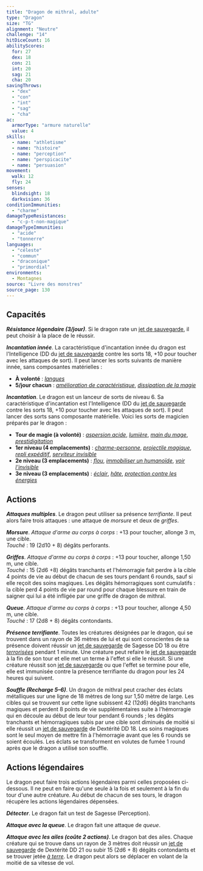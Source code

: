 ```yaml
---
title: "Dragon de mithral, adulte"
type: "Dragon"
size: "TG"
alignment: "Neutre"
challenge: "14"
hitDiceCount: 16
abilityScores:
  for: 27
  dex: 18
  con: 21
  int: 20
  sag: 21
  cha: 20
savingThrows:
  - "dex"
  - "con"
  - "int"
  - "sag"
  - "cha"
ac:
  armorType: "armure naturelle"
  value: 4
skills:
  - name: "athletisme"
  - name: "histoire"
  - name: "perception"
  - name: "perspicacite"
  - name: "persuasion"
movement:
  walk: 12
  fly: 24
senses:
  blindsight: 18
  darkvision: 36
conditionImmunities:
  - "charme"
damageTypeResistances:
  - "c-p-t-non-magique"
damageTypeImmunities:
  - "acide"
  - "tonnerre"
languages:
  - "céleste"
  - "commun"
  - "draconique"
  - "primordial"
environments:
  - Montagnes
source: "Livre des monstres"
source_page: 130
---
```

## Capacités
_**Résistance légendaire (3/jour)**_. Si le dragon rate un [jet de sauvegarde](/utiliser-les-caracteristiques/#jets-de-sauvegarde), il peut choisir à la place de le réussir.

_**Incantation innée**_. La caractéristique d'incantation innée du dragon est l'Intelligence (DD du [jet de sauvegarde](/utiliser-les-caracteristiques/#jets-de-sauvegarde) contre les sorts 18, +10 pour toucher avec les attaques de sort). Il peut lancer les sorts suivants de manière innée, sans composantes matérielles :
* **À volonté** : [_langues_](/grimoire/langues/)
* **5/jour chacun** : [_amélioration de caractéristique_](/grimoire/amelioration-de-caracteristique/), [_dissipation de la magie_](/grimoire/dissipation-de-la-magie/)

_**Incantation**_. Le dragon est un lanceur de sorts de niveau 6. Sa caractéristique d'incantation est l'Intelligence (DD du [jet de sauvegarde](/utiliser-les-caracteristiques/#jets-de-sauvegarde) contre les sorts 18, +10 pour toucher avec les attaques de sort). Il peut lancer des sorts sans composante matérielle. Voici les sorts de magicien préparés par le dragon :
* **Tour de magie (à volonté)** : [_aspersion acide_](/grimoire/aspersion-acide/), [_lumière_](/grimoire/lumiere/), [_main du mage_](/grimoire/main-du-mage/), [_prestidigitation_](/grimoire/prestidigitation/)
* **1er niveau (4 emplacements)** : [_charme-personne_](/grimoire/charme-personne/), [_projectile magique_](/grimoire/projectile-magique/), [_repli expéditif_](/grimoire/repli-expeditif/), [_serviteur invisible_](/grimoire/serviteur-invisible/)
* **2e niveau (3 emplacements)** : [_flou_](/grimoire/flou/), [_immobiliser un humanoïde_](/grimoire/immobiliser-un-humanoide/), [_voir l'invisible_](/grimoire/voir-l-invisible/)
* **3e niveau (3 emplacements)** : [_éclair_](/grimoire/eclair/), [_hâte_](/grimoire/hate/), [_protection contre les énergies_](/grimoire/protection-contre-les-energies/)

## Actions
_**Attaques multiples**_. Le dragon peut utiliser sa présence _terrifiante_. Il peut alors faire trois attaques : une attaque de _morsure_ et deux de _griffes_.

_**Morsure**_. _Attaque d'arme au corps à corps_ : +13 pour toucher, allonge 3 m, une cible.  
_Touché_ : 19 (2d10 + 8) dégâts perforants.

_**Griffes**_. _Attaque d'arme au corps à corps_ : +13 pour toucher, allonge 1,50 m, une cible.  
_Touché_ : 15 (2d6 +8) dégâts tranchants et l'hémorragie fait perdre à la cible 4 points de vie au début de chacun de ses tours pendant 6 rounds, sauf si elle reçoit des soins magiques. Les dégâts hémorragiques sont cumulatifs : la cible perd 4 points de vie par round pour chaque blessure en train de saigner qui lui a été infligée par une griffe de dragon de mithral.

_**Queue**_. _Attaque d'arme au corps à corps_ : +13 pour toucher, allonge 4,50 m, une cible.  
_Touché_ : 17 (2d8 + 8) dégâts contondants.

_**Présence terrifiante**_. Toutes les créatures désignées par le dragon, qui se trouvent dans un rayon de 36 mètres de lui et qui sont conscientes de sa présence doivent réussir un [jet de sauvegarde](/utiliser-les-caracteristiques/#jets-de-sauvegarde) de Sagesse DD 18 ou être [_terrorisées_](/gerer-la-sante-du-personnage/#terrorise) pendant 1 minute. Une créature peut refaire le [jet de sauvegarde](/utiliser-les-caracteristiques/#jets-de-sauvegarde) à la fin de son tour et elle met un terme à l'effet si elle le réussit. Si une créature réussit son [jet de sauvegarde](/utiliser-les-caracteristiques/#jets-de-sauvegarde) ou que l'effet se termine pour elle, elle est immunisée contre la présence terrifiante du dragon pour les 24 heures qui suivent.

_**Souffle (Recharge 5–6)**_. Un dragon de mithral peut cracher des éclats métalliques sur une ligne de 18 mètres de long sur 1,50 mètre de large. Les cibles qui se trouvent sur cette ligne subissent 42 (12d6) dégâts tranchants magiques et perdent 8 points de vie supplémentaires suite à l'hémorragie qui en découle au début de leur tour pendant 6 rounds ; les dégâts tranchants et hémorragiques subis par une cible sont diminués de moitié si elle réussit un [jet de sauvegarde](/utiliser-les-caracteristiques/#jets-de-sauvegarde) de Dextérité DD 18. Les soins magiques sont le seul moyen de mettre fin à l'hémorragie avant que les 6 rounds se soient écoulés. Les éclats se transforment en volutes de fumée 1 round après que le dragon a utilisé son souffle.

## Actions légendaires
Le dragon peut faire trois actions légendaires parmi celles proposées ci-dessous. Il ne peut en faire qu'une seule à la fois et seulement à la fin du tour d'une autre créature. Au début de chacun de ses tours, le dragon récupère les actions légendaires dépensées.

_**Détecter**_. Le dragon fait un test de Sagesse (Perception).

_**Attaque avec la queue**_. Le dragon fait une attaque de _queue_.

_**Attaque avec les ailes (coûte 2 actions)**_. Le dragon bat des ailes. Chaque créature qui se trouve dans un rayon de 3 mètres doit réussir un [jet de sauvegarde](/utiliser-les-caracteristiques/#jets-de-sauvegarde) de Dextérité DD 21 ou subir 15 (2d6 + 8) dégâts contondants et se trouver jetée [_à terre_](/gerer-la-sante-du-personnage/#a-terre). Le dragon peut alors se déplacer en volant de la moitié de sa vitesse de vol.
